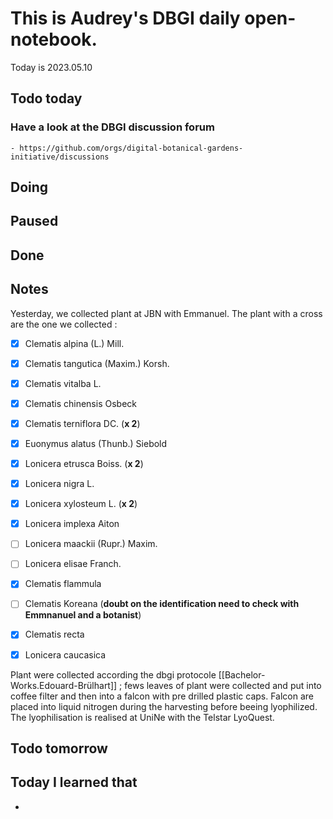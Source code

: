 

# This is Audrey's DBGI daily open-notebook.

Today is 2023.05.10

## Todo today

### Have a look at the DBGI discussion forum
    - https://github.com/orgs/digital-botanical-gardens-initiative/discussions

###
###

## Doing

## Paused

## Done

## Notes
Yesterday, we collected plant at JBN with Emmanuel. The plant with a cross are the one we collected : 

- [X] Clematis alpina (L.) Mill. 
- [X] Clematis tangutica (Maxim.) Korsh. 
- [X] Clematis vitalba L. 
- [X] Clematis chinensis Osbeck 
- [X] Clematis terniflora DC.  (**x 2**)
- [X] Euonymus alatus (Thunb.) Siebold 
- [X] Lonicera etrusca Boiss. (**x 2**)
- [X] Lonicera nigra L. 
- [X] Lonicera xylosteum L. (**x 2**)
- [X] Lonicera implexa Aiton 
- [ ] Lonicera maackii (Rupr.) Maxim. 
- [ ] Lonicera elisae Franch. 

- [X] Clematis flammula 
- [ ] Clematis Koreana (**doubt on the identification need to check with Emmnanuel and a botanist**)
- [X] Clematis recta 
- [X] Lonicera caucasica 

Plant were collected according the dbgi protocole [[Bachelor-Works.Edouard-Brülhart]] ; fews leaves of plant were collected and put into coffee filter and then into a falcon with pre drilled plastic caps. Falcon are placed into liquid nitrogen during the harvesting before beeing lyophilized. 
The lyophilisation is realised at UniNe with the Telstar LyoQuest. 

## Todo tomorrow

###
###
###


## Today I learned that

- 